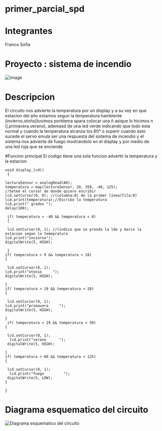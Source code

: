 # primer_parcial_spd

# Integrantes
Franco Sofia


# Proyecto : sistema de incendio
![image](https://github.com/francosofia/segundo_parcial_spd/assets/108673571/e7de133c-c800-4e13-b31f-cb36eb1a2ee0)

# Descripcion
El circuito nos advierte la temperatura por un display y a su vez en que estacion del año estamos segun la temperatura  hambiente (invierno,otoño[tuvimos porblema spara colocar una ñ asique lo hicimos n i],primavera,verano), ademasd de una led verde indicando que todo esta normal y  cuando la temperatura alcanza los 60°  o superir  cuando esto sucede el servo emula ser una respuesta del sistema de incendio y  el sistema nos advierte de fuego mostrandolo en el display y  por medio de una led roja que se enciende

#Funcion principal
El codigo tiene una sola funcion advertir  la temperatura y la estacion 

    void display_lcd()
     {
   
    lecturaSensor = analogRead(A0);
    temperatura = map(lecturaSensor, 20, 358, -40, 125);
    //Seteo el cursor de donde quiero escribir
    lcd.setCursor(0, 0); //(columna:0) de la primer línea(fila:0)
    lcd.print(temperatura);//Escribo la temperatura
    lcd.print(" grados ");
    delay(100);
    
     if( temperatura > -40 && temperatura < 8)
     {
   
     lcd.setCursor(0, 1); //(indico que se prenda la lde y marco la estacion segun la temepratura
    lcd.print("invierno");
    digitalWrite(5, HIGH);
   
     }
    if( temperatura > 9 && temperatura < 18)
    {
   
     lcd.setCursor(0, 1); 
    lcd.print("otonio     ");
    digitalWrite(5, HIGH);
   
    }
    if( temperatura > 19 && temperatura < 28)
    {
  
     lcd.setCursor(0, 1); 
    lcd.print("primavera     ");
    digitalWrite(5, HIGH);
   
    }
     if( temperatura > 29 && temperatura < 59)
    {
   
     lcd.setCursor(0, 1);
      lcd.print("verano      ");
     digitalWrite(5, HIGH);
   
    }
    if( temperatura > 60 && temperatura < 125)
    {
   
     lcd.setCursor(0, 1); 
      lcd.print("fuego         ");
     digitalWrite(5, LOW);
    }
   
    }


# Diagrama esquematico del circuito

![Diagrama esquematico del circuito](https://github.com/francosofia/segundo_parcial_spd/assets/108673571/8bacbdb1-83ff-4425-baaf-72abceea1ead)



